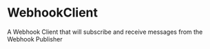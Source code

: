 # WebhookClient
A Webhook Client that will subscribe and receive messages from the Webhook Publisher
